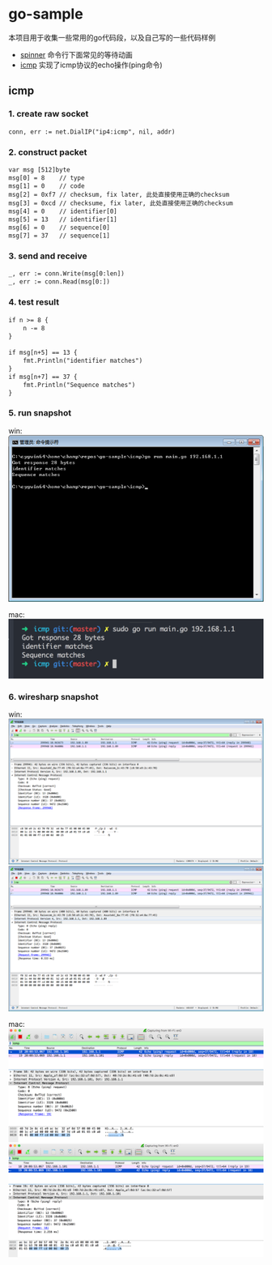 # go-sample

本项目用于收集一些常用的go代码段，以及自己写的一些代码样例

- [spinner](./spinner) 命令行下面常见的等待动画
- [icmp](./icmp) 实现了icmp协议的echo操作(ping命令)


## icmp

### 1. create raw socket
```golang
conn, err := net.DialIP("ip4:icmp", nil, addr)
```


### 2. construct packet
```golang
var msg [512]byte
msg[0] = 8    // type
msg[1] = 0    // code
msg[2] = 0xf7 // checksum, fix later, 此处直接使用正确的checksum
msg[3] = 0xcd // checksume, fix later, 此处直接使用正确的checksum
msg[4] = 0    // identifier[0]
msg[5] = 13   // identifier[1]
msg[6] = 0    // sequence[0]
msg[7] = 37   // sequence[1]
```


### 3. send and receive
```golang
_, err := conn.Write(msg[0:len])
_, err := conn.Read(msg[0:])
```

### 4. test result
```golang
if n >= 8 {
    n -= 8
}
	
if msg[n+5] == 13 {
    fmt.Println("identifier matches")
}
if msg[n+7] == 37 {
    fmt.Println("Sequence matches")
}
```

### 5. run snapshot
win:
![run](./asserts/snapshot/win/run.png)

mac:
![run](./asserts/snapshot/mac/run.png)


### 6. wiresharp snapshot
win:
![send](./asserts/snapshot/win/send.png)
![recv](./asserts/snapshot/win/recv.png)

mac:
![send](./asserts/snapshot/mac/send.png)
![recv](./asserts/snapshot/mac/recv.png)

